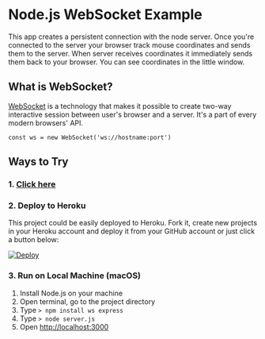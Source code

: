 # Node.js WebSocket Example

This app creates a persistent connection with the node server. Once you're connected to the server your browser track mouse coordinates and sends them to the server. When server receives coordinates it immediately sends them back to your browser. You can see coordinates in the little window.

## What is WebSocket?

[WebSocket](https://developer.mozilla.org/en-US/docs/Web/API/WebSockets_API) is a technology that makes it possible to create two-way interactive session between user's browser and a server. It's a part of every modern browsers' API.

`const ws = new WebSocket('ws://hostname:port')`

## Ways to Try
### 1. [Click here](https://arseniy-websocket.herokuapp.com)

### 2. Deploy to Heroku
This project could be easily deployed to Heroku. Fork it, create new projects in your Heroku account and deploy it from your GitHub account or just click a button below:

[![Deploy](https://www.herokucdn.com/deploy/button.svg)](https://heroku.com/deploy)

### 3. Run on Local Machine (macOS)

1. Install Node.js on your machine
2. Open terminal, go to the project directory
3. Type `> npm install ws express`
4. Type `> node server.js`
5. Open [http://localhost:3000](http://localhost:3000)


